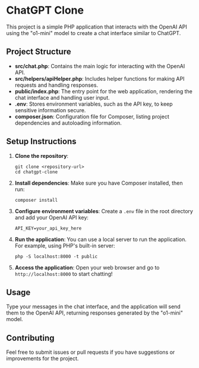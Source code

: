 # ChatGPT Clone

This project is a simple PHP application that interacts with the OpenAI API using the "o1-mini" model to create a chat interface similar to ChatGPT.

## Project Structure

- **src/chat.php**: Contains the main logic for interacting with the OpenAI API.
- **src/helpers/apiHelper.php**: Includes helper functions for making API requests and handling responses.
- **public/index.php**: The entry point for the web application, rendering the chat interface and handling user input.
- **.env**: Stores environment variables, such as the API key, to keep sensitive information secure.
- **composer.json**: Configuration file for Composer, listing project dependencies and autoloading information.

## Setup Instructions

1. **Clone the repository**:
   ```
   git clone <repository-url>
   cd chatgpt-clone
   ```

2. **Install dependencies**:
   Make sure you have Composer installed, then run:
   ```
   composer install
   ```

3. **Configure environment variables**:
   Create a `.env` file in the root directory and add your OpenAI API key:
   ```
   API_KEY=your_api_key_here
   ```

4. **Run the application**:
   You can use a local server to run the application. For example, using PHP's built-in server:
   ```
   php -S localhost:8000 -t public
   ```

5. **Access the application**:
   Open your web browser and go to `http://localhost:8000` to start chatting!

## Usage

Type your messages in the chat interface, and the application will send them to the OpenAI API, returning responses generated by the "o1-mini" model.

## Contributing

Feel free to submit issues or pull requests if you have suggestions or improvements for the project.